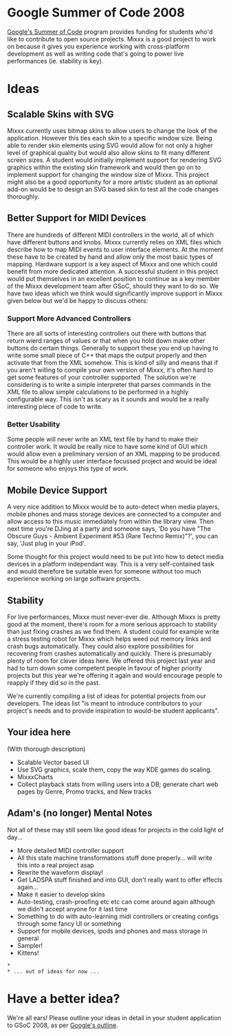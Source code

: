 # Google Summer of Code 2008

[Google's Summer of Code](http://code.google.com/soc/) program provides
funding for students who'd like to contribute to open source projects.
Mixxx is a good project to work on because it gives you experience
working with cross-platform development as well as writing code that's
going to power live performances (ie. stability is key).

# Ideas

## Scalable Skins with SVG

Mixxx currently uses bitmap skins to allow users to change the look of
the application. However this ties each skin to a specific window size.
Being able to render skin elements using SVG would allow for not only a
higher level of graphical quality but would also allow skins to fit many
different screen sizes. A student would initially implement support for
rendering SVG graphics within the existing skin framework and would then
go on to implement support for changing the window size of Mixxx. This
project might also be a good opportunity for a more artistic student as
an optional add-on would be to design an SVG based skin to test all the
code changes thoroughly.

## Better Support for MIDI Devices

There are hundreds of different MIDI controllers in the world, all of
which have different buttons and knobs. Mixxx currently relies on XML
files which describe how to map MIDI events to user interface elements.
At the moment these have to be created by hand and allow only the most
basic types of mapping. Hardware support is a key aspect of Mixxx and
one which could benefit from more dedicated attention. A successful
student in this project would put themselves in an excellent position to
continue as a key member of the Mixxx development team after GSoC,
should they want to do so. We have two ideas which we think would
significantly improve support in Mixxx given below but we'd be happy to
discuss others:

### Support More Advanced Controllers

There are all sorts of interesting controllers out there with buttons
that return wierd ranges of values or that when you hold down make other
buttons do certain things. Generally to support these you end up having
to write some small piece of C++ that maps the output properly and then
activate that from the XML somehow. This is kind of silly and means that
if you aren't willing to compile your own version of Mixxx, it's often
hard to get some features of your controller supported. The solution
we're considering is to write a simple interpreter that parses commands
in the XML file to allow simple calculations to be performed in a highly
configurable way. This isn't as scary as it sounds and would be a really
interesting piece of code to write.

### Better Usability

Some people will never write an XML text file by hand to make their
controller work. It would be really nice to have some kind of GUI which
would allow even a preliminary version of an XML mapping to be produced.
This would be a highly user interface focussed project and would be
ideal for someone who enjoys this type of work.

## Mobile Device Support

A very nice addition to Mixxx would be to auto-detect when media
players, mobile phones and mass storage devices are connected to a
computer and allow access to this music immediately from within the
library view. Then next time you're DJing at a party and someone says,
'Do you have "The Obscure Guys - Ambient Experiment \#53 (Rare Techno
Remix)"?', you can say, 'Just plug in your iPod'.

Some thought for this project would need to be put into how to detect
media devices in a platform independant way. This is a very
self-contained task and would therefore be suitable even for someone
without too much experience working on large software projects.

## Stability

For live performances, Mixxx must never-ever die. Although Mixxx is
pretty good at the moment, there's room for a more serious approach to
stability than just fixing crashes as we find them. A student could for
example write a stress testing robot for Mixxx which helps weed out
memory links and crash bugs automatically. They could also explore
possibilities for recovering from crashes automatically and quickly.
There is presumably plenty of room for clever ideas here. We offered
this project last year and had to turn down some competent people in
favour of higher priority projects but this year we're offering it again
and would encourage people to reapply if they did so in the past.

We're currently compiling a list of ideas for potential projects from
our developers. The ideas list "is meant to introduce contributors to
your project's needs and to provide inspiration to would-be student
applicants".

## Your idea here

(With thorough description)

  - Scalable Vector based UI
  - Use SVG graphics, scale them, copy the way KDE games do scaling.
  - MixxxCharts
  - Collect playback stats from willing users into a DB; generate chart
    web pages by Genre, Promo tracks, and New tracks

## Adam's (no longer) Mental Notes

Not all of these may still seem like good ideas for projects in the cold
light of day...

  - More detailed MIDI controller support
  - All this state machine transformations stuff done properly... will
    write this into a real project asap
  - Rewrite the waveform display\!
  - Get LADSPA stuff finished and into GUI, don't really want to offer
    effects again...
  - Make it easier to develop skins
  - Auto-testing, crash-proofing etc etc can come around again although
    we didn't accept anyone for it last time
  - Something to do with auto-learning midi controllers or creating
    configs through some fancy UI or something
  - Support for mobile devices, ipods and phones and mass storage in
    general
  - Sampler\!
  - Kittens\!

<!-- end list -->

    * 
    * ... out of ideas for now ...

# Have a better idea?

We're all ears\! Please outline your ideas in detail in your student
application to GSoC 2008, as per [Google's
outline](http://code.google.com/soc/2008/faqs.html#0.1_student_app).

